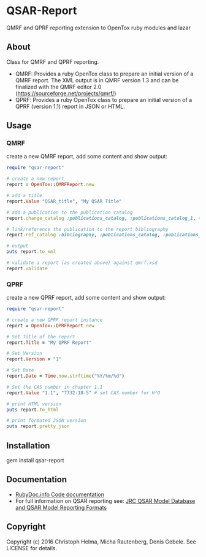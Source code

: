 # QSAR-Report
QMRF and QPRF reporting extension to OpenTox ruby modules and lazar
## About
Class for QMRF and QPRF reporting.  
* QMRF:
  Provides a ruby OpenTox class to prepare an initial version of a QMRF report.
  The XML output is in QMRF version 1.3 and can be finalized with the QMRF editor 2.0 (https://sourceforge.net/projects/qmrf/)
* QPRF:
  Provides a ruby OpenTox class to prepare an initial version of a QPRF (version 1.1) report in JSON or HTML.

## Usage
### QMRF
create a new QMRF report, add some content and show output:
```ruby
require "qsar-report"

# create a new report
report = OpenTox::QMRFReport.new

# add a title
report.Value "QSAR_title", "My QSAR Title"

# add a publication to the publication catalog
report.change_catalog :publications_catalog, :publications_catalog_1, {:title => "MyName M (2016) My Publication Title, QSAR News, 10, 14-22", :url => "http://myqsarnewsmag.dom"}

# link/reference the publication to the report bibliography
report.ref_catalog :bibliography, :publications_catalog, :publications_catalog_1

# output
puts report.to_xml

# validate a report (as created above) against qmrf.xsd
report.validate
```
### QPRF
create a new QPRF report, add some content and show output:
```ruby
require "qsar-report"

# create a new QPRF report instance
report = OpenTox::QPRFReport.new

# Set Title of the report
report.Title = "My QPRF Report"

# Set Version
report.Version = "1"

# Set Date
report.Date = Time.now.strftime("%Y/%m/%d")

# Set the CAS number in chapter 1.1
report.Value "1.1", "7732-18-5" # set CAS number for H²O

# print HTML version
puts report.to_html

# print formated JSON version
puts report.pretty_json

```

Installation
------------

  gem install qsar-report

Documentation
-------------
* [RubyDoc.info Code documentation](http://www.rubydoc.info/gems/qsar-report)
* For full information on QSAR reporting see: [JRC QSAR Model Database and QSAR Model Reporting Formats](https://eurl-ecvam.jrc.ec.europa.eu/databases/jrc-qsar-model-database-and-qsar-model-reporting-formats)

Copyright
---------
Copyright (c) 2016 Christoph Helma, Micha Rautenberg, Denis Gebele. See LICENSE for details.

